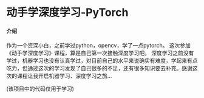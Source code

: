 # 动手学深度学习-PyTorch

#### 介绍
作为一个资深小白，之前学过python，opencv，学了一点pytorch。
这次参加《动手学深度学习》课程，算是自己第一次接触深度学习吧。
深度学习之前没有学过，机器学习也没有认真学过，对目前自己的水平来说确实有难度，学起来有点吃力，但通过这次的学习发现了自己很多的不足，还有很多知识要去补充。感谢这次的课程让我开启机器学习、深度学习之旅...

(该项目中的代码仅用于学习)
